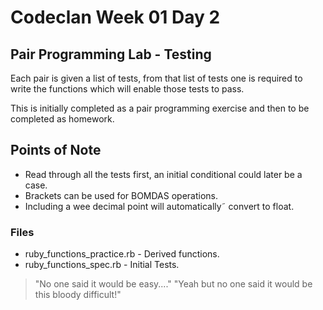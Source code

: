 # Codeclan Week 01 Day 2

## Pair Programming Lab - Testing

Each pair is given a list of tests, from that list of tests one
is required to write the functions which will enable those
tests to pass.

This is initially completed as a pair programming exercise and then to be
completed as homework.

## Points of Note
* Read through all the tests first, an initial conditional could later be a case.
* Brackets can be used for BOMDAS operations.
* Including a wee decimal point will automatically˜ convert to float.

### Files

* ruby_functions_practice.rb - Derived functions.
* ruby_functions_spec.rb - Initial Tests.

> "No one said it would be easy...."
> "Yeah but no one said it would be this bloody difficult!"
